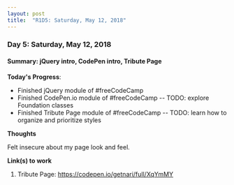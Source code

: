 ```yaml
---
layout: post
title:  "R1D5: Saturday, May 12, 2018"
---
```


### Day 5: Saturday, May 12, 2018
#### Summary: jQuery intro, CodePen intro, Tribute Page

**Today's Progress**: 

- Finished jQuery module of #freeCodeCamp 
- Finished CodePen.io module of #freeCodeCamp
-- TODO: explore Foundation classes
- Finished Tribute Page module of #freeCodeCamp
-- TODO: learn how to organize and prioritize styles

**Thoughts** 

Felt insecure about my page look and feel.

**Link(s) to work**
1. Tribute Page: <a href="https://codepen.io/getnari/full/XqYmMY">https://codepen.io/getnari/full/XqYmMY</a>

